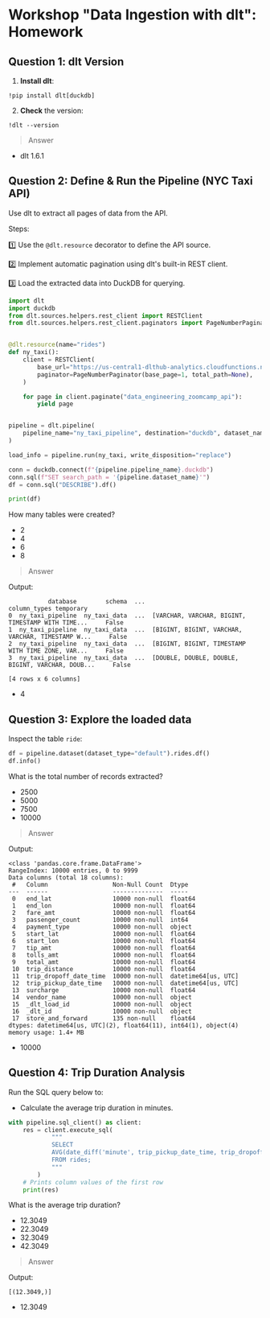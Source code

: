 # **Workshop "Data Ingestion with dlt": Homework**

## **Question 1: dlt Version**

1. **Install dlt**:

```
!pip install dlt[duckdb]
```

2. **Check** the version:

```
!dlt --version
```

> Answer

- dlt 1.6.1

## **Question 2: Define & Run the Pipeline (NYC Taxi API)**

Use dlt to extract all pages of data from the API.

Steps:

1️⃣ Use the `@dlt.resource` decorator to define the API source.

2️⃣ Implement automatic pagination using dlt's built-in REST client.

3️⃣ Load the extracted data into DuckDB for querying.

```py
import dlt
import duckdb
from dlt.sources.helpers.rest_client import RESTClient
from dlt.sources.helpers.rest_client.paginators import PageNumberPaginator


@dlt.resource(name="rides")
def ny_taxi():
    client = RESTClient(
        base_url="https://us-central1-dlthub-analytics.cloudfunctions.net",
        paginator=PageNumberPaginator(base_page=1, total_path=None),
    )

    for page in client.paginate("data_engineering_zoomcamp_api"):
        yield page


pipeline = dlt.pipeline(
    pipeline_name="ny_taxi_pipeline", destination="duckdb", dataset_name="ny_taxi_data"
)

load_info = pipeline.run(ny_taxi, write_disposition="replace")

conn = duckdb.connect(f"{pipeline.pipeline_name}.duckdb")
conn.sql(f"SET search_path = '{pipeline.dataset_name}'")
df = conn.sql("DESCRIBE").df()

print(df)
```

How many tables were created?

* 2
* 4
* 6
* 8

> Answer

Output:

```
           database        schema  ...                                       column_types temporary
0  ny_taxi_pipeline  ny_taxi_data  ...  [VARCHAR, VARCHAR, BIGINT, TIMESTAMP WITH TIME...     False
1  ny_taxi_pipeline  ny_taxi_data  ...  [BIGINT, BIGINT, VARCHAR, VARCHAR, TIMESTAMP W...     False
2  ny_taxi_pipeline  ny_taxi_data  ...  [BIGINT, BIGINT, TIMESTAMP WITH TIME ZONE, VAR...     False
3  ny_taxi_pipeline  ny_taxi_data  ...  [DOUBLE, DOUBLE, DOUBLE, BIGINT, VARCHAR, DOUB...     False

[4 rows x 6 columns]
```

- 4

## **Question 3: Explore the loaded data**

Inspect the table `ride`:

```py
df = pipeline.dataset(dataset_type="default").rides.df()
df.info()
```

What is the total number of records extracted?

* 2500
* 5000
* 7500
* 10000

> Answer

Output:

```
<class 'pandas.core.frame.DataFrame'>
RangeIndex: 10000 entries, 0 to 9999
Data columns (total 18 columns):
 #   Column                  Non-Null Count  Dtype
---  ------                  --------------  -----
 0   end_lat                 10000 non-null  float64
 1   end_lon                 10000 non-null  float64
 2   fare_amt                10000 non-null  float64
 3   passenger_count         10000 non-null  int64
 4   payment_type            10000 non-null  object
 5   start_lat               10000 non-null  float64
 6   start_lon               10000 non-null  float64
 7   tip_amt                 10000 non-null  float64
 8   tolls_amt               10000 non-null  float64
 9   total_amt               10000 non-null  float64
 10  trip_distance           10000 non-null  float64
 11  trip_dropoff_date_time  10000 non-null  datetime64[us, UTC]
 12  trip_pickup_date_time   10000 non-null  datetime64[us, UTC]
 13  surcharge               10000 non-null  float64
 14  vendor_name             10000 non-null  object
 15  _dlt_load_id            10000 non-null  object
 16  _dlt_id                 10000 non-null  object
 17  store_and_forward       135 non-null    float64
dtypes: datetime64[us, UTC](2), float64(11), int64(1), object(4)
memory usage: 1.4+ MB
```

- 10000

## **Question 4: Trip Duration Analysis**

Run the SQL query below to:

* Calculate the average trip duration in minutes.

```py
with pipeline.sql_client() as client:
    res = client.execute_sql(
            """
            SELECT
            AVG(date_diff('minute', trip_pickup_date_time, trip_dropoff_date_time))
            FROM rides;
            """
        )
    # Prints column values of the first row
    print(res)
```

What is the average trip duration?

* 12.3049
* 22.3049
* 32.3049
* 42.3049

> Answer

Output: 

```
[(12.3049,)]
```

- 12.3049